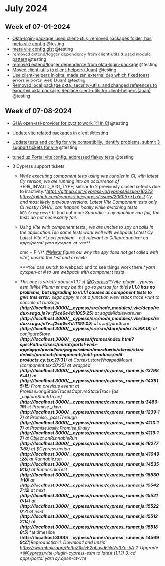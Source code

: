 # July 2024

## Week of 07-01-2024

* [Okta-login-package: used client-utils, removed packages folder, has meta vite config](https://github.com/helloextend/package-okta-login/pull/18) @testing
* [meta vite config gist](https://gist.github.com/muratkeremozcan/3808bbb2b99a3504c999939ec68916b4) @testing
* [removed extend/logger dependency from client-utils & used module pattern](https://github.com/helloextend/client-utils/pull/178) @testing
* [removed extend/logger dependency from okta-login-package](https://github.com/helloextend/package-okta-login/pull/20) @testing
* [Moved client-utils to client-helpers (Juan)](https://github.com/helloextend/client-helpers/pull/54) @testing
* [Use client-helpers in okta, made zen external dep which fixed toast errors in portal web (Juan)](https://github.com/helloextend/package-okta-login/pull/25) @testing
* [Removed local package okta, security-utils, and changed references to exported okta package. Replace client-utils for client-helpers (Juan)](https://github.com/helloextend/portal-web-app/pull/34) @testing

## Week of 07-08-2024

* [GHA open-ssl-provider for cyct to work 1:1 in CI](https://github.com/helloextend/gha-reusable-workflows/pull/749) @testing

* [Update vite related packages in client](https://github.com/helloextend/portal-web-app/pull/40/files#diff-7ae45ad102eab3b6d7e7896acd08c427a9b25b346470d7bc6507b6481575d519) @testing

* [Update tests and config for vite compatiblily, identify problems, submit 3 support tickets for vite](https://github.com/helloextend/portal-web-app/pull/46) @testing

* [tuned up Portal vite config, addressed flakey tests](https://github.com/helloextend/portal-web-app/pull/48) @testing

* 3 Cypress support tickets 

  * *While executing component tests using vite bundler in CI, with latest Cy version, we are running into an occurrence of*
    *ERR_INVALID_ARG_TYPE; similar to 2 previously closed defects due to inactivity.**https://github.com/cypress-io/cypress/issues/16223*
    *https://github.com/cypress-io/cypress/issues/20605**Latest Cy, and most likely previous versions.*
    *Latest Vite*
    *Component tests only*
    *CI mostly (GHA), can happen locally while switching tests* `DEBUG:cypress*` to find out more
    *Sporadic - any machine can fail, the tests do not necessarily fail*. 

  * *Using Vite with component tests , we are unable to spy on calls in the application.**The same tests work well with webpack.**Latest Cy*
    *Latest Vite*
    *Local problem - not relevant to CI**Reproduction:*
    cd apps/portal*
    *yarn cy:open-ct-vite***

    cmd + F “//* *[@Murat](https://extend-workspace.slack.com/team/U0296887H4Z)* *figure out why the spy does not get called with vite”, unskip the test and execute*

    ***You can switch to webpack and to see things work there.**yarn cy:open-ct # to use webpack with component tests*

  * *This one is strictly about v1.1.1 of* *[@Cypress](https://extend-workspace.slack.com/team/U02K16KPHDF)**/vite-plugin-cypress-esm*
    *(Mike Plummer may be the go-to person for this)**v1.1.0 has no problems, but upgrading to v1.1.1 causes all component tests to give this error:***
    *saga.apply is not a function*
    *View stack trace*
    *Print to console*
      *at runSaga (**http://localhost:3000/__cypress/src/node_modules/.vite/deps/redux-saga.js?v=f0ee6e4d:1095:25**)*
      *at sagaMiddleware.run (**http://localhost:3000/__cypress/src/node_modules/.vite/deps/redux-saga.js?v=f0ee6e4d:1198:25**)*
      *at configureStore (**http://localhost:3000/__cypress/src/src/store/index.ts:99:18**)*
      *at configureStore (**http://localhost:3000/__cypress/iframes/index.html?specPath=/Users/murat/portal-web-app/apps/portal/src/pages/admin/merchants/stores/store-details/products/components/edit-products/edit-products.cy.tsx:27:31**)*
      *at Context.storeWrappedMount (component.tsx:50:25)*
      *at wrapped (**http://localhost:3000/__cypress/runner/cypress_runner.js:137986:43**)*
      *at <unknown> (**http://localhost:3000/__cypress/runner/cypress_runner.js:143915:15**)*
    *From previous event:*
      *at Promise.longStackTracesCaptureStackTrace [as _captureStackTrace] (**http://localhost:3000/__cypress/runner/cypress_runner.js:3486:19**)*
      *at Promise._then (**http://localhost:3000/__cypress/runner/cypress_runner.js:1239:17**)*
      *at Promise._passThrough (**http://localhost:3000/__cypress/runner/cypress_runner.js:4110:17**)*
      *at Promise.lastly.Promise.finally (**http://localhost:3000/__cypress/runner/cypress_runner.js:4119:17**)*
      *at Object.onRunnableRun (**http://localhost:3000/__cypress/runner/cypress_runner.js:162771:53**)*
      *at $Cypress.action (**http://localhost:3000/__cypress/runner/cypress_runner.js:41049:28**)*
      *at Runnable.run (**http://localhost:3000/__cypress/runner/cypress_runner.js:145359:13**)*
      *at Runner.runTest (**http://localhost:3000/__cypress/runner/cypress_runner.js:155301:10**)*
      *at <unknown> (**http://localhost:3000/__cypress/runner/cypress_runner.js:155427:12**)*
      *at next (**http://localhost:3000/__cypress/runner/cypress_runner.js:155210:14**)*
      *at <unknown> (**http://localhost:3000/__cypress/runner/cypress_runner.js:155220:7**)*
      *at next (**http://localhost:3000/__cypress/runner/cypress_runner.js:155122:14**)*
      *at <unknown> (**http://localhost:3000/__cypress/runner/cypress_runner.js:155188:5**)*
      *at timeslice (**http://localhost:3000/__cypress/runner/cypress_runner.js:145699:27**)**Reproduction:**1. Download and unzip* *https://wormhole.app/PeRnZ#nleF2qLuydFidd7v3Zn-bA*
    *2. Upgrade* *[@Cypress](https://extend-workspace.slack.com/team/U02K16KPHDF)**/vite-plugin-cypress-esm to latest (1.1.1)*
    *3. cd apps/portal*
    *yarn cy:open-ct-vite*

    

    


